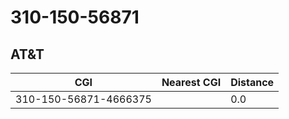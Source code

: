 # 310-150-56871
## AT&T


| CGI | Nearest CGI | Distance |
|-----|-------------|----------|
| 310-150-56871-4666375 |  | 0.0 |
